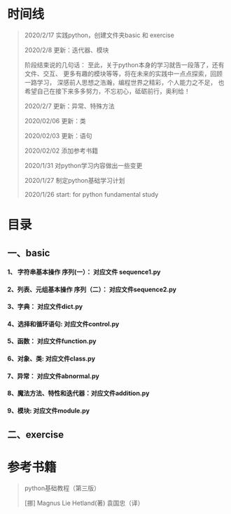 # 时间线

>2020/2/17 实践python，创建文件夹basic 和 exercise
> 
>2020/2/8 更新：迭代器、模块
>
>阶段结束说的几句话：
>至此，关于python本身的学习就告一段落了，还有文件、交互、
>更多有趣的模块等等，将在未来的实践中一点点探索，回顾一路学习，
>深感前人思想之浩瀚，编程世界之精彩，个人能力之不足，
>也希望自己在接下来多多努力，不忘初心，砥砺前行，奥利给！
>
> 2020/2/7  更新：异常、特殊方法
>
>2020/02/06 更新：类
>
>2020/02/03 更新：语句
>
>2020/02/02 添加参考书籍
>
> 2020/1/31 对python学习内容做出一些变更
>
> 2020/1/27 制定python基础学习计划
>
> 2020/1/26 start: for python fundamental study

# 目录
## 一、basic
#### 1、 字符串基本操作 序列(一）： 对应文件 **sequence1.py**

#### 2、列表、元组基本操作 序列（二）： 对应文件**sequence2.py**

#### 3、字典： 对应文件**dict.py**

#### 4、选择和循环语句: 对应文件**control.py**

#### 5、函数： 对应文件**function.py**

#### 6、对象、类: 对应文件**class.py**

#### 7、异常： 对应文件**abnormal.py** 

#### 8、魔法方法、特性和迭代器：对应文件**addition.py**

#### 9、模块: 对应文件**module.py**

## 二、exercise
 
 
# 参考书籍
>python基础教程（第三版） 
>
>[挪] Magnus Lie Hetland(著) 袁国忠（译）

